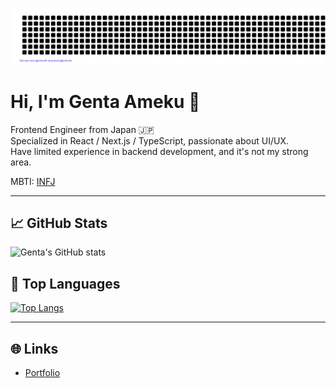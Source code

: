 ![gitartwork](gitartwork.svg)

# Hi, I'm Genta Ameku 👋

Frontend Engineer from Japan 🇯🇵  
Specialized in React / Next.js / TypeScript, passionate about UI/UX.  
Have limited experience in backend development, and it's not my strong area.

MBTI: [INFJ](https://www.16personalities.com/ja/infj%E5%9E%8B%E3%81%AE%E6%80%A7%E6%A0%BC)

---

## 📈 GitHub Stats
![Genta's GitHub stats](https://github-readme-stats.vercel.app/api?username=GentaAmeku&show_icons=true&theme=radical)

## 🔧 Top Languages
[![Top Langs](https://github-readme-stats.vercel.app/api/top-langs/?username=GentaAmeku&hide=html,css,php,ruby,hcl&layout=compact&theme=gruvbox)](https://github.com/anuraghazra/github-readme-stats)

---

## 🌐 Links
- [Portfolio](https://www.genta-ameku.com)
